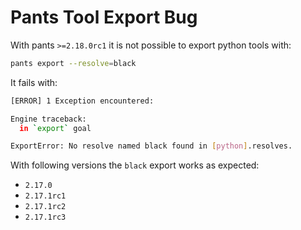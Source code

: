 # Pants Tool Export Bug

With pants `>=2.18.0rc1` it is not possible to export python tools with:

```bash
pants export --resolve=black
```

It fails with:

```bash
[ERROR] 1 Exception encountered:

Engine traceback:
  in `export` goal

ExportError: No resolve named black found in [python].resolves.
```

With following versions the `black` export works as expected:
- `2.17.0`
- `2.17.1rc1`
- `2.17.1rc2`
- `2.17.1rc3`